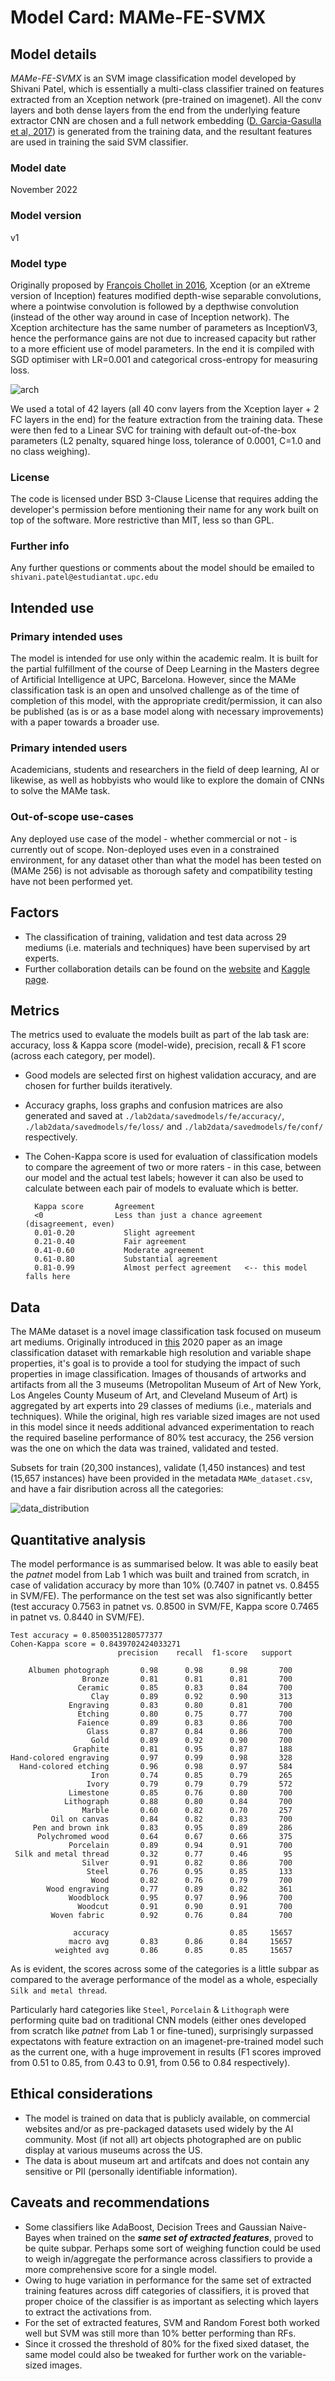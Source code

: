 # Model Card: MAMe-FE-SVMX
## Model details
_MAMe-FE-SVMX_ is an SVM image classification model developed by Shivani Patel, which is essentially a multi-class classifier trained on features extracted from an Xception network (pre-trained on imagenet).
All the conv layers and both dense layers from the end from the underlying feature extractor CNN are chosen and a full network embedding ([D. Garcia-Gasulla et al, 2017](https://arxiv.org/abs/1705.07706)) is generated from the training data, and the resultant features are used in training the said SVM classifier.

### Model date
November 2022

### Model version
v1

### Model type
Originally proposed by [François Chollet in 2016](https://arxiv.org/abs/1610.02357), Xception (or an eXtreme version of Inception) features modified depth-wise separable convolutions, where a pointwise convolution is followed by a depthwise convolution (instead of the other way around in case of Inception network).
The Xception architecture has the same number of parameters as InceptionV3, hence the performance gains are not due to increased capacity but rather to a more efficient use of model parameters.
In the end it is compiled with SGD optimiser with LR=0.001 and categorical cross-entropy for measuring loss.

![arch](MAMe-FA-SVMX_arch.png)

We used a total of 42 layers (all 40 conv layers from the Xception layer + 2 FC layers in the end) for the feature extraction from the training data. These were then fed to a Linear SVC for training with default out-of-the-box parameters (L2 penalty, squared hinge loss, tolerance of 0.0001, C=1.0 and no class weighing).


### License
The code is licensed under BSD 3-Clause License that requires adding the developer's permission before mentioning their name for any work built on top of the software. More restrictive than MIT, less so than GPL.

### Further info
Any further questions or comments about the model should be emailed to `shivani.patel@estudiantat.upc.edu` 

## Intended use
### Primary intended uses
The model is intended for use only within the academic realm. It is built for the partial fulfillment of the course of Deep Learning in the Masters degree of Artificial Intelligence at UPC, Barcelona. However, since the MAMe classification task is an open and unsolved challenge as of the time of completion of this model, with the appropriate credit/permission, it can also be published (as is or as a base model along with necessary improvements) with a paper towards a broader use.

### Primary intended users
Academicians, students and researchers in the field of deep learning, AI or likewise, as well as hobbyists who would like to explore the domain of CNNs to solve the MAMe task.

### Out-of-scope use-cases
Any deployed use case of the model - whether commercial or not - is currently out of scope. Non-deployed uses even in a constrained environment, for any dataset other than what the model has been tested on (MAMe 256) is not advisable as thorough safety and compatibility testing have not been performed yet.

## Factors
- The classification of training, validation and test data across 29 mediums (i.e. materials and techniques) have been supervised by art experts.
- Further collaboration details can be found on the [website](https://hpai.bsc.es/MAMe-dataset/) and [Kaggle page](https://www.kaggle.com/datasets/ferranpares/mame-dataset).


## Metrics
The metrics used to evaluate the models built as part of the lab task are: accuracy, loss & Kappa score (model-wide), precision, recall & F1 score (across each category, per model).

- Good models are selected first on highest validation accuracy, and are chosen for further builds iteratively.
- Accuracy graphs, loss graphs and confusion matrices are also generated and saved at `./lab2data/savedmodels/fe/accuracy/`, `./lab2data/savedmodels/fe/loss/` and `./lab2data/savedmodels/fe/conf/` respectively.
- The Cohen-Kappa score is used for evaluation of classification models to compare the agreement of two or more raters - in this case, between our model and the actual test labels; however it can also be used to calculate between each pair of models to evaluate which is better.
        
        Kappa score       Agreement
        <0                Less than just a chance agreement (disagreement, even)
        0.01-0.20   	    Slight agreement
        0.21-0.40   	    Fair agreement
        0.41-0.60   	    Moderate agreement
        0.61-0.80   	    Substantial agreement
        0.81-0.99   	    Almost perfect agreement   <-- this model falls here
        

## Data
The MAMe dataset is a novel image classification task focused on museum art mediums. Originally introduced in [this](https://arxiv.org/abs/2007.13693) 2020 paper as an image classification dataset with remarkable high resolution and variable shape properties, it's goal is to provide a tool for studying the impact of such properties in image classification.
Images of thousands of artworks and artifacts from all the 3 museums (Metropolitan Museum of Art of New York, Los Angeles County Museum of Art, and Cleveland Museum of Art) is aggregated by art experts into 29 classes of mediums (i.e., materials and techniques).
While the original, high res variable sized images are not used in this model since it needs additional advanced experimentation to reach the required baseline performance of 80% test accuracy, the 256 version was the one on which the data was trained, validated and tested.

Subsets for train (20,300 instances), validate (1,450 instances) and test (15,657 instances) have been provided in the metadata `MAMe_dataset.csv`, and have a fair disribution across all the categories:

![data_distribution](../lab1/lab1data/dataex/data_dist.png)

## Quantitative analysis
The model performance is as summarised below. It was able to easily beat the _patnet_ model from Lab 1 which was built and trained from scratch, in case of validation accuracy by more than 10% (0.7407 in patnet vs. 0.8455 in SVM/FE). The performance on the test set was also significantly better (test accuracy 0.7563 in patnet vs. 0.8500 in SVM/FE, Kappa score 0.7465 in patnet vs. 0.8440 in SVM/FE).

    Test accuracy = 0.8500351280577377
    Cohen-Kappa score = 0.8439702424033271
                            precision    recall  f1-score   support
    
        Albumen photograph       0.98      0.98      0.98       700
                    Bronze       0.81      0.81      0.81       700
                   Ceramic       0.85      0.83      0.84       700
                      Clay       0.89      0.92      0.90       313
                 Engraving       0.83      0.80      0.81       700
                   Etching       0.80      0.75      0.77       700
                   Faience       0.89      0.83      0.86       700
                     Glass       0.87      0.84      0.86       700
                      Gold       0.89      0.92      0.90       700
                  Graphite       0.81      0.95      0.87       188
    Hand-colored engraving       0.97      0.99      0.98       328
      Hand-colored etching       0.96      0.98      0.97       584
                      Iron       0.74      0.85      0.79       265
                     Ivory       0.79      0.79      0.79       572
                 Limestone       0.85      0.76      0.80       700
                Lithograph       0.88      0.80      0.84       700
                    Marble       0.60      0.82      0.70       257
             Oil on canvas       0.84      0.82      0.83       700
         Pen and brown ink       0.83      0.95      0.89       286
          Polychromed wood       0.64      0.67      0.66       375
                 Porcelain       0.89      0.94      0.91       700
     Silk and metal thread       0.32      0.77      0.46        95
                    Silver       0.91      0.82      0.86       700
                     Steel       0.76      0.95      0.85       133
                      Wood       0.82      0.76      0.79       700
            Wood engraving       0.77      0.89      0.82       361
                 Woodblock       0.95      0.97      0.96       700
                   Woodcut       0.91      0.90      0.91       700
             Woven fabric        0.92      0.76      0.84       700
    
                  accuracy                           0.85     15657
                 macro avg       0.83      0.86      0.84     15657
              weighted avg       0.86      0.85      0.85     15657

As is evident, the scores across some of the categories is a little subpar as compared to the average performance of the model as a whole, especially `Silk and metal thread`.

Particularly hard categories like `Steel`, `Porcelain` & `Lithograph` were performing quite bad on traditional CNN models (either ones developed from scratch like _patnet_ from Lab 1 or fine-tuned), surprisingly surpassed expectatons with feature extraction on an imagenet-pre-trained model such as the current one, with a huge improvement in results (F1 scores improved from 0.51 to 0.85, from 0.43 to 0.91, from 0.56 to 0.84 respectively). 

## Ethical considerations
- The model is trained on data that is publicly available, on commercial websites and/or as pre-packaged datasets used widely by the AI community. Most (if not all) art objects photographed are on public display at various museums across the US.
- The data is about museum art and artifcats and does not contain any sensitive or PII (personally identifiable information).

## Caveats and recommendations
- Some classifiers like AdaBoost, Decision Trees and Gaussian Naive-Bayes when trained on the _**same set of extracted features**_, proved to be quite subpar. Perhaps some sort of weighing function could be used to weigh in/aggregate the performance across classifiers to provide a more comprehensive score for a single model.
- Owing to huge variation in performance for the same set of extracted training features across diff categories of classifiers, it is proved that proper choice of the classifier is as important as selecting which layers to extract the activations from.
- For the set of extracted features, SVM and Random Forest both worked well but SVM was still more than 10% better performing than RFs.
- Since it crossed the threshold of 80% for the fixed sixed dataset, the same model could also be tweaked for further work on the variable-sized images.

